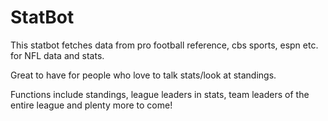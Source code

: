 # StatBot

This statbot fetches data from pro football reference, cbs sports, espn etc. for NFL data and stats.

Great to have for people who love to talk stats/look at standings.

Functions include standings, league leaders in stats, team leaders of the entire league and plenty more to come! 
